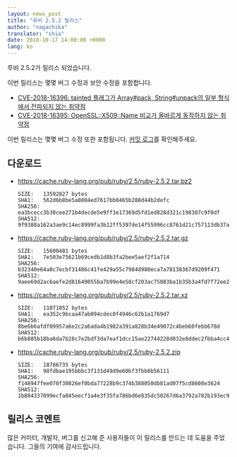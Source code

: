 ```yaml
---
layout: news_post
title: "루비 2.5.2 릴리스"
author: "nagachika"
translator: "shia"
date: 2018-10-17 14:00:00 +0000
lang: ko
---
```


루비 2.5.2가 릴리스 되었습니다.

이번 릴리스는 몇몇 버그 수정과 보안 수정을 포함합니다.

* [CVE-2018-16396: tainted 플래그가 Array#pack, String#unpack의 일부 형식에서 전파되지 않는 취약점](/ko/news/2018/10/17/not-propagated-taint-flag-in-some-formats-of-pack-cve-2018-16396/)
* [CVE-2018-16395: OpenSSL::X509::Name 비교가 올바르게 동작하지 않는 취약점](/ko/news/2018/10/17/openssl-x509-name-equality-check-does-not-work-correctly-cve-2018-16395/)


이번 릴리스는 몇몇 버그 수정 또한 포함됩니다.
[커밋 로그](https://github.com/ruby/ruby/compare/v2_5_1...v2_5_2)를 확인해주세요.

## 다운로드

* <https://cache.ruby-lang.org/pub/ruby/2.5/ruby-2.5.2.tar.bz2>

      SIZE:   13592827 bytes
      SHA1:   562d6b8be5a0804ed7617bb0465b288d44b2defc
      SHA256: ea3bcecc3b30cee271b4decde5e9ff3e17369d5fd1ed828d321c198307c9f0df
      SHA512: 9f9388a162a3ae9c14ec8999fa3b12ff5397de14f55996cc8761d21c757113db37ace4d326b9606de7ad3a5875aa94fec900dd9b81b2fb0dff558c39422f4aa1

* <https://cache.ruby-lang.org/pub/ruby/2.5/ruby-2.5.2.tar.gz>

      SIZE:   15600481 bytes
      SHA1:   7e503e75621b69cedb1d8b3fa2bee5aef2f1a714
      SHA256: b32340e64a0c7ecbf31486c41fe429a55c7984d980eca7a78138367d9209f471
      SHA512: 9aee69d2ac6aefe2d81649055ba7b99e4e58cf203ac75083ba1b35b3a4fd7f72ee257e26ca80460da5c2a7817fd507aecec9c143f170e16980625e95eeb31686

* <https://cache.ruby-lang.org/pub/ruby/2.5/ruby-2.5.2.tar.xz>

      SIZE:   11071052 bytes
      SHA1:   ea352c9bcaa47ab094cdec0f4946c62b1a1769d7
      SHA256: 8be6b6afdf09957a6e2c2a6ada4b1982a391a828b34e49072c4beb60febb678d
      SHA512: b6b805b18ba6da7b28c7e2bdf3da7eaf1dcc15ae22744228d032e8ddec2fbba4cc4fb822b9ef7f6b561052113a4f28dc50ccfa4f00e3728a35ce27137f4a70e6

* <https://cache.ruby-lang.org/pub/ruby/2.5/ruby-2.5.2.zip>

      SIZE:   18786735 bytes
      SHA1:   98fdbae195bbbc3f131d49d9e60bf3fbb8b56111
      SHA256: f148947fee070f30826ef0bda77228b9c374b388050db81ad07f5cd8608e3624
      SHA512: 1b804337099ecfa045eecf1a4e3f35fa786bd6e835dc50267d6a3792a782b193ec9708564e3ac5169a95ef4afc2c131782af937dafd8122117e8cff577736c0f

## 릴리스 코멘트

많은 커미터, 개발자, 버그를 신고해 준 사용자들이 이 릴리스를 만드는 데 도움을
주었습니다.
그들의 기여에 감사드립니다.
